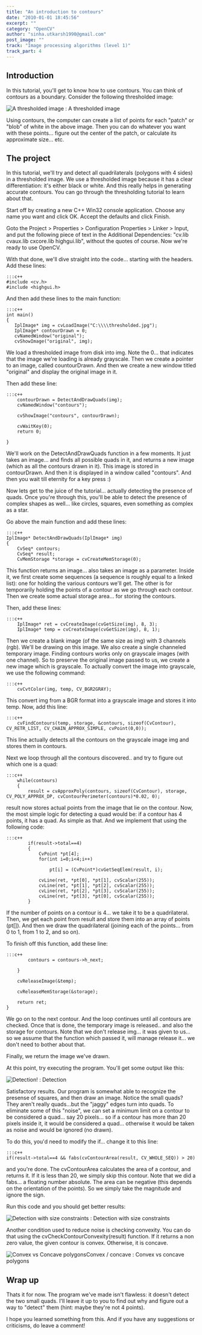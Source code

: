 ```yaml
---
title: "An introduction to contours"
date: "2010-01-01 18:45:56"
excerpt: ""
category: "OpenCV"
author: "sinha.utkarsh1990@gmail.com"
post_image: ""
track: "Image processing algorithms (level 1)"
track_part: 4
---
```



## Introduction

In this tutorial, you'll get to know how to use contours. You can think of contours as a boundary. Consider the following thresholded image:

![A thresholded image](/static/img/tut/thresholding_thresholded.jpg)
: A thresholded image

Using contours, the computer can create a list of points for each "patch" or "blob" of white in the above image. Then you can do whatever you want with these points... figure out the center of the patch, or calculate its approximate size... etc. 

## The project

In this tutorial, we'll try and detect all quadrilaterals (polygons with 4 sides) in a thresholded image. We use a thresholded image because it has a clear differentiation: it's either black or white. And this really helps in generating accurate contours. You can go through the thresholding tutorial to learn about that.

Start off by creating a new C++ Win32 console application. Choose any name you want and click OK. Accept the defaults and click Finish. 

Goto the Project > Properties > Configuration Properties > Linker > Input, and put the following piece of text in the Additional Dependencies: "cv.lib cvaux.lib cxcore.lib highgui.lib", without the quotes of course. Now we're ready to use OpenCV.

With that done, we'll dive straight into the code... starting with the headers. Add these lines: 
    
    :::c++
    #include <cv.h>
    #include <highgui.h>

And then add these lines to the main function: 
    
    :::c++
    int main()
    {
       IplImage* img = cvLoadImage("C:\\\\thresholded.jpg");
       IplImage* contourDrawn = 0;
       cvNamedWindow("original");
       cvShowImage("original", img);

We load a thresholded image from disk into img. Note the 0... that indicates that the image we're loading is already grayscale. Then we create a pointer to an image, called countourDrawn. And then we create a new window titled "original" and display the original image in it.

Then add these line: 
    
    :::c++
        contourDrawn = DetectAndDrawQuads(img);
        cvNamedWindow("contours");
    
        cvShowImage("contours", contourDrawn);
    
        cvWaitKey(0);
        return 0;
    
    }

We'll work on the DetectAndDrawQuads function in a few moments. It just takes an image... and finds all possible quads in it, and returns a new image (which as all the contours drawn in it). This image is stored in contourDrawn. And then it is displayed in a window called "contours". And then you wait till eternity for a key press :)

Now lets get to the juice of the tutorial... actually detecting the presence of quads. Once you're through this, you'll be able to detect the presence of complex shapes as well... like circles, squares, even something as complex as a star.

Go above the main function and add these lines: 
    
    :::c++
    IplImage* DetectAndDrawQuads(IplImage* img)
    {
        CvSeq* contours;
        CvSeq* result;
        CvMemStorage *storage = cvCreateMemStorage(0);

This function returns an image... also takes an image as a parameter. Inside it, we first create some sequences (a sequence is roughly equal to a linked list): one for holding the various contours we'll get. The other is for temporarily holding the points of a contour as we go through each contour. Then we create some actual storage area... for storing the contours.

Then, add these lines: 
    
    :::c++
        IplImage* ret = cvCreateImage(cvGetSize(img), 8, 3);
        IplImage* temp = cvCreateImage(cvGetSize(img), 8, 1);

Then we create a blank image (of the same size as img) with 3 channels (rgb). We'll be drawing on this image. We also create a single channeled temporary image. Finding contours works only on grayscale images (with one channel). So to preserve the original image passed to us, we create a new image which is grayscale. To actually convert the image into grayscale, we use the following command: 
    
    :::c++
        cvCvtColor(img, temp, CV_BGR2GRAY);

This convert img from a BGR format into a grayscale image and stores it into temp. Now, add this line: 
    
    :::c++
        cvFindContours(temp, storage, &contours, sizeof(CvContour), CV_RETR_LIST, CV_CHAIN_APPROX_SIMPLE, cvPoint(0,0));

This line actually detects all the contours on the grayscale image img and stores them in contours.

Next we loop through all the contours discovered.. and try to figure out which one is a quad: 
    
    
    :::c++
        while(contours)
        {
            result = cvApproxPoly(contours, sizeof(CvContour), storage, CV_POLY_APPROX_DP, cvContourPerimeter(contours)*0.02, 0);

result now stores actual points from the image that lie on the contour. Now, the most simple logic for detecting a quad would be: if a contour has 4 points, it has a quad. As simple as that. And we implement that using the following code: 
    
    
    :::c++
            if(result->total==4)
            {
                CvPoint *pt[4];
                for(int i=0;i<4;i++)
    
                    pt[i] = (CvPoint*)cvGetSeqElem(result, i);
    
                cvLine(ret, *pt[0], *pt[1], cvScalar(255));
                cvLine(ret, *pt[1], *pt[2], cvScalar(255));
                cvLine(ret, *pt[2], *pt[3], cvScalar(255));
                cvLine(ret, *pt[3], *pt[0], cvScalar(255));
            }

If the number of points on a contour is 4... we take it to be a quadrilateral. Then, we get each point from result and store them into an array of points (pt[]). And then we draw the quadrilateral (joining each of the points... from 0 to 1, from 1 to 2, and so on).

To finish off this function, add these line: 
    
    
    :::c++
            contours = contours->h_next;
    
        }
    
        cvReleaseImage(&temp);
    
        cvReleaseMemStorage(&storage);
    
        return ret;
    }

We go on to the next contour. And the loop continues until all contours are checked. Once that is done, the temporary image is released.. and also the storage for contours. Note that we don't release img... it was given to us... so we assume that the function which passed it, will manage release it... we don't need to bother about that.

Finally, we return the image we've drawn. 

At this point, try executing the program. You'll get some output like this:

![Detection!](/static/img/tut/detect_nosize.jpg)
: Detection

Satisfactory results. Our program is somewhat able to recognize the presense of squares, and then draw an image. Notice the small quads? They aren't really quads...but the "jaggy" edges turn into quads. To eliminate some of this "noise", we can set a minimum limit on a contour to be considered a quad... say 20 pixels... so if a contour has more than 20 pixels inside it, it would be considered a quad... otherwise it would be taken as noise and would be ignored (no drawn).

To do this, you'd need to modify the if... change it to this line: 
    
    
    :::c++
    if(result->total==4 && fabs(cvContourArea(result, CV_WHOLE_SEQ)) > 20)

and you're done. The cvContourArea calculates the area of a contour, and returns it. If it is less than 20, we simply skip this contour. Note that we did a fabs... a floating number absolute. The area can be negative (this depends on the orientation of the points). So we simply take the magnitude and ignore the sign.

Run this code and you should get better results: 

![Detection with size constraints](/static/img/tut/detect_withsize.jpg)
: Detection with size constraints

Another condition used to reduce noise is checking convexity. You can do that using the cvCheckContourConvexity(result) function. If it returns a non zero value, the given contour is convex. Otherwise, it is concave.

![Convex vs Concave polygons](/static/img/tut/detect_convexity.jpg)Convex / concave
: Convex vs concave polygons

## Wrap up

Thats it for now. The program we've made isn't flawless: it doesn't detect the two small quads. I'll leave it up to you to find out why and figure out a way to "detect" them (hint: maybe they're not 4 points).

I hope you learned something from this. And if you have any suggestions or criticisms, do leave a comment!
